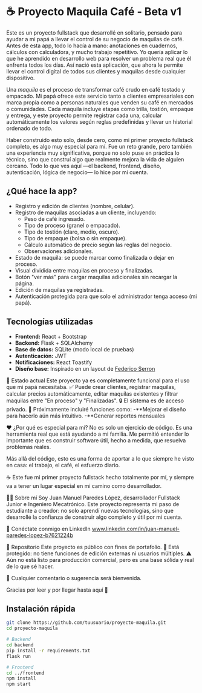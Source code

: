 # ☕ Proyecto Maquila Café - Beta v1

Este es un proyecto fullstack que desarrollé en solitario, pensado para ayudar a mi papá a llevar el control de su negocio de maquilas de café. Antes de esta app, todo lo hacía a mano: anotaciones en cuadernos, cálculos con calculadora, y mucho trabajo repetitivo. Yo quería aplicar lo que he aprendido en desarrollo web para resolver un problema real que él enfrenta todos los días. Así nació esta aplicación, que ahora le permite llevar el control digital de todos sus clientes y maquilas desde cualquier dispositivo.

Una *maquila* es el proceso de transformar café crudo en café tostado y empacado. Mi papá ofrece este servicio tanto a clientes empresariales con marca propia como a personas naturales que venden su café en mercados o comunidades. Cada maquila incluye etapas como trilla, tostión, empaque y entrega, y este proyecto permite registrar cada una, calcular automáticamente los valores según reglas predefinidas y llevar un historial ordenado de todo.

Haber construido esto solo, desde cero, como mi primer proyecto fullstack completo, es algo muy especial para mí. Fue un reto grande, pero también una experiencia muy significativa, porque no solo puse en práctica lo técnico, sino que construí algo que realmente mejora la vida de alguien cercano. Todo lo que ves aquí —el backend, frontend, diseño, autenticación, lógica de negocio— lo hice por mi cuenta.

## ¿Qué hace la app?

- Registro y edición de clientes (nombre, celular).
- Registro de maquilas asociadas a un cliente, incluyendo:
  - Peso de café ingresado.
  - Tipo de proceso (granel o empacado).
  - Tipo de tostión (claro, medio, oscuro).
  - Tipo de empaque (bolsa o sin empaque).
  - Cálculo automático de precio según las reglas del negocio.
  - Observaciones adicionales.
- Estado de maquila: se puede marcar como finalizada o dejar en proceso.
- Visual dividida entre maquilas en proceso y finalizadas.
- Botón "ver más" para cargar maquilas adicionales sin recargar la página.
- Edición de maquilas ya registradas.
- Autenticación protegida para que solo el administrador tenga acceso (mi papá).

## Tecnologías utilizadas

- **Frontend:** React + Bootstrap
- **Backend:** Flask + SQLAlchemy
- **Base de datos:** SQLite (modo local de pruebas)
- **Autenticación:** JWT
- **Notificaciones:** React Toastify
- **Diseño base:** Inspirado en un layout de [Federico Serron](https://www.linkedin.com/in/serron-federico/)
  
🚀 Estado actual
Este proyecto ya es completamente funcional para el uso que mi papá necesitaba.
✅ Puede crear clientes, registrar maquilas, calcular precios automáticamente, editar maquilas existentes y filtrar maquilas entre "En proceso" y "Finalizadas".
🔒 El sistema es de acceso privado.
📌 Próximamente incluiré funciones como:
-**Mejorar el diseño para hacerlo aún más intuitivo.
-**Generar reportes mensuales


❤️ ¿Por qué es especial para mí?
No es solo un ejercicio de código.
Es una herramienta real que está ayudando a mi familia.
Me permitió entender lo importante que es construir software útil, hecho a medida, que resuelva problemas reales.

Más allá del código, esto es una forma de aportar a lo que siempre he visto en casa:
el trabajo, el café, el esfuerzo diario.

☕️ Este fue mi primer proyecto fullstack hecho totalmente por mí, y siempre va a tener un lugar especial en mi camino como desarrollador.

👨‍💻 Sobre mí
Soy Juan Manuel Paredes López, desarrollador Fullstack Junior e Ingeniero Mecatrónico.
Este proyecto representa mi paso de estudiante a creador: no solo aprendí nuevas tecnologías, sino que desarrollé la confianza de construir algo completo y útil por mi cuenta.

📎 Conéctate conmigo en LinkedIn www.linkedin.com/in/juan-manuel-paredes-lopez-b7621224b

📁 Repositorio
Este proyecto es público con fines de portafolio.
🔐 Está protegido: no tiene funciones de edición externas ni usuarios múltiples.
⚠️ Aún no está listo para producción comercial, pero es una base sólida y real de lo que sé hacer.

💬 Cualquier comentario o sugerencia será bienvenida.

Gracias por leer y por llegar hasta aquí 🙌


## Instalación rápida

```bash
git clone https://github.com/tuusuario/proyecto-maquila.git
cd proyecto-maquila

# Backend
cd backend
pip install -r requirements.txt
flask run

# Frontend
cd ../frontend
npm install
npm start


